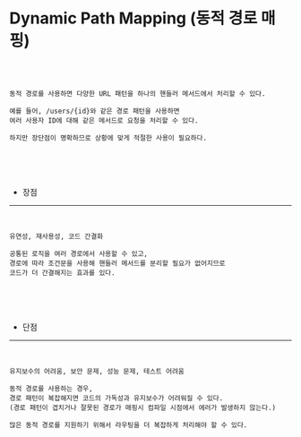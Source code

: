 # Dynamic Path Mapping (동적 경로 매핑)

<br /><br />

```
동적 경로를 사용하면 다양한 URL 패턴을 하나의 핸들러 메서드에서 처리할 수 있다.

예를 들어, /users/{id}와 같은 경로 패턴을 사용하면
여러 사용자 ID에 대해 같은 메서드로 요청을 처리할 수 있다.

하지만 장단점이 명확하므로 상황에 맞게 적절한 사용이 필요하다.
```

<br /><br /><br />

* 장점
---

<br />

```
유연성, 재사용성, 코드 간결화

공통된 로직을 여러 경로에서 사용할 수 있고,
경로에 따라 조건문을 사용해 핸들러 메서드를 분리할 필요가 없어지므로
코드가 더 간결해지는 효과를 있다.
```

<br /><br /><br />

* 단점
---

<br />

```
유지보수의 어려움, 보안 문제, 성능 문제, 테스트 어려움

동적 경로를 사용하는 경우,
경로 패턴이 복잡해지면 코드의 가독성과 유지보수가 어려워질 수 있다.
(경로 패턴이 겹치거나 잘못된 경로가 매핑시 컴파일 시점에서 에러가 발생하지 않는다.)

많은 동적 경로를 지원하기 위해서 라우팅을 더 복잡하게 처리해야 할 수 있다.
```
